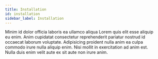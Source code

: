 ```yaml
---
title: Installation
id: installation
sidebar_label: Installation
---
```


Minim id dolor officia laboris ea ullamco aliqua Lorem quis elit esse aliquip eu enim. Anim cupidatat consectetur reprehenderit pariatur nostrud id occaecat laborum voluptate. Adipisicing proident nulla anim ea culpa commodo irure nulla aliquip enim. Nisi mollit in exercitation ad anim est. Nulla duis enim velit aute ex sit aute non irure anim.

